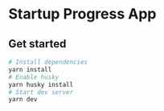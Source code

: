 # Startup Progress App

## Get started

```sh
# Install dependencies
yarn install
# Enable husky
yarn husky install
# Start dev server
yarn dev
```
